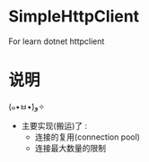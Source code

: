 # SimpleHttpClient
For learn dotnet httpclient
# 说明
(๑•ㅂ•́)و✧
* 主要实现(搬运)了 :
  * 连接的复用(connection pool)
  * 连接最大数量的限制
